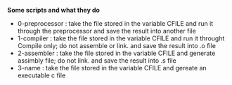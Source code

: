 **Some scripts and what they do**
* 0-preprocessor : take the file stored in the variable CFILE and run it through the preprocessor and save the result into another file
* 1-compiler : take the file stored in the variable CFILE and run it throught Compile only; do not assemble or link. and save the result into .o file
* 2-assembler : take the file stored in the variable CFILE and generate assimbly file; do not link. and save the result into .s file
* 3-name : take the file stored in the variable CFILE and gereate an executable c file
